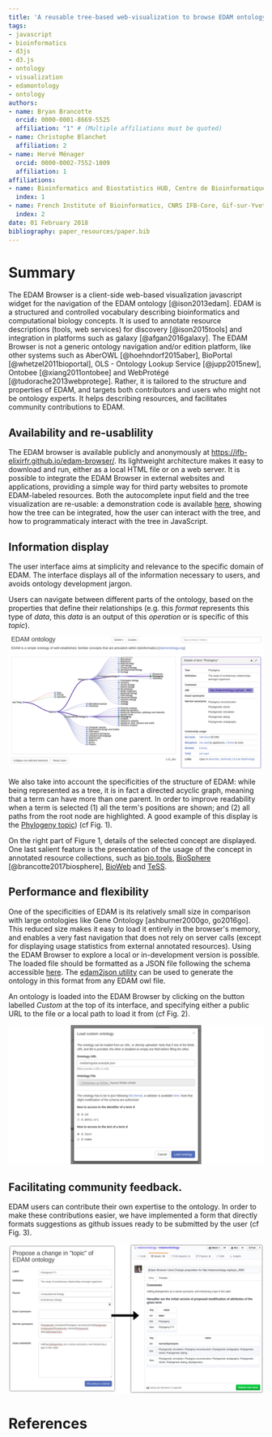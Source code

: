 ```yaml
---
title: 'A reusable tree-based web-visualization to browse EDAM ontology, and contribute to it.'
tags:
- javascript
- bioinformatics
- d3js
- d3.js
- ontology
- visualization
- edamontology
- ontology
authors:
- name: Bryan Brancotte
  orcid: 0000-0001-8669-5525
  affiliation: "1" # (Multiple affiliations must be quoted)
- name: Christophe Blanchet
  affiliation: 2
- name: Hervé Ménager
  orcid: 0000-0002-7552-1009
  affiliation: 1
affiliations:
- name: Bioinformatics and Biostatistics HUB, Centre de Bioinformatique, Biostatistique et Biologie Intégrative (C3BI, USR 3756 Institut Pasteur et CNRS), Paris, France
  index: 1
- name: French Institute of Bioinformatics, CNRS IFB-Core, Gif-sur-Yvette, France
  index: 2
date: 01 February 2018
bibliography: paper_resources/paper.bib
---
```


# Summary

The EDAM Browser is a client-side web-based visualization javascript widget for the navigation of the EDAM ontology [@ison2013edam]. EDAM is a structured and controlled vocabulary describing bioinformatics and computational biology concepts. It is used to annotate resource descriptions (tools, web services) for discovery [@ison2015tools] and integration in platforms such as galaxy [@afgan2016galaxy]. The EDAM Browser is not a generic ontology navigation and/or edition platform, like other systems such as AberOWL [@hoehndorf2015aber], BioPortal [@whetzel2011bioportal], OLS - Ontology Lookup Service [@jupp2015new], Ontobee [@xiang2011ontobee] and WebProt&eacute;g&eacute; [@tudorache2013webprotege]. Rather, it is tailored to the structure and properties of EDAM, and targets both contributors and users who might not be ontology experts. It helps describing resources, and facilitates community contributions to EDAM.

## Availability and re-usablility

The EDAM browser is available publicly and anonymously at https://ifb-elixirfr.github.io/edam-browser/. Its lightweight architecture makes it easy to download and run, either as a local HTML file or on a web server. It is possible to integrate the EDAM Browser in external websites and applications, providing a simple way for third party websites to promote EDAM-labeled resources. Both the autocomplete input field and the tree visualization are re-usable: a demonstration code is available [here](https://ifb-elixirfr.github.io/edam-browser/demo.html), showing how the tree can be integrated, how the user can interact with the tree, and how to programmaticaly interact with the tree in JavaScript.

## Information display

The user interface aims at simplicity and relevance to the specific domain of EDAM. The interface displays all of the information necessary to users, and avoids ontology development jargon.

Users can navigate between different parts of the ontology, based on the properties that define their relationships (e.g. this *format* represents this type of *data*, this *data* is an output of this *operation* or is specific of this *topic*). 

![The term Phylogeny has two parents](paper_resources/topics_tree_phylogeny_with_details.png)

We also take into account the specificities of the structure of EDAM: while being represented as a tree, it is in fact a directed acyclic graph, meaning that a term can have more than one parent. In order to improve readability when a term is selected (1) all the term's positions are shown; and (2) all paths from the root node are highlighted. A good example of this display is the [Phylogeny topic](https://ifb-elixirfr.github.io/edam-browser/#topic_0084)) (cf Fig. 1). 

On the right part of Figure 1, details of the selected concept are displayed. One last salient feature is the presentation of the usage of the concept in annotated resource collections, such as [bio.tools](https://bio.tools), [BioSphere](https://biosphere.france-bioinformatique.fr/catalogue/) [@brancotte2017biosphere], [BioWeb](http://bioweb.pasteur.fr) and [TeSS](https://tess.elixir-europe.org).

## Performance and flexibility

One of the specificities of EDAM is its relatively small size in comparison with large ontologies like Gene Ontology [ashburner2000go, go2016go]. This reduced size makes it easy to load it entirely in the browser's memory, and enables a very fast navigation that does not rely on server calls (except for displaying usage statistics from external annotated resources).
Using the EDAM Browser to explore a local or in-development version is possible. The loaded file should be formatted as a JSON file following the schema accessible [here](https://ifb-elixirfr.github.io/edam-browser/ontology.schema.json). The [edam2json utility](https://github.com/edamontology/edam2json) can be used to generate the ontology in this format from any EDAM owl file.  

An ontology is loaded into the EDAM Browser by clicking on the button labelled _Custom_ at the top of its interface, and specifying either a public URL to the file or a local path to load it from (cf Fig. 2). 

![Providing a custom ontology](paper_resources/custom_ontology.png)

## Facilitating community feedback.

EDAM users can contribute their own expertise to the ontology. In order to make these contributions easier, we have implemented a form that directly formats suggestions as github issues ready to be submitted by the user (cf Fig. 3). 

![The edition form and the issue created](paper_resources/edition_form_to_github_issue.png)

# References
